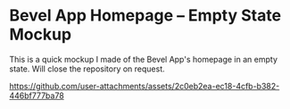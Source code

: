 <h1>Bevel App Homepage – Empty State Mockup</h1>
<p>This is a quick mockup I made of the Bevel App's homepage in an empty state. Will close the repository on request.</p>

https://github.com/user-attachments/assets/2c0eb2ea-ec18-4cfb-b382-446bf777ba78


